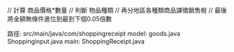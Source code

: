 // 計算 商品價格*數量
// 判斷 物品種類
// 再分地區各種類商品課徵銷售稅
// 最後將金額無條件進位到最到下個0.05倍數


路徑:
src/main/java/com/shoppingreceipt
model:
goods.java
Shoppinginput.java
main:
ShoppingReceipt.java

